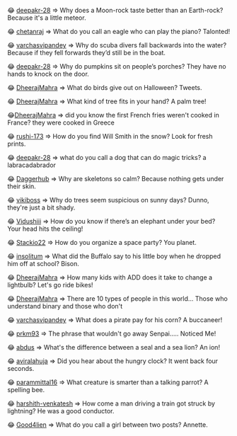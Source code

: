 😂 [deepakr-28](https://github.com/deepakr-28)  => Why does a Moon-rock taste better than an Earth-rock? Because it's a little meteor.

 😂 [chetanraj](https://github.com/chetanraj)  => What do you call an eagle who can play the piano? Talonted!

😂 [varchasvipandey](https://github.com/varchasvipandey)  => Why do scuba divers fall backwards into the water? Because if they fell forwards they’d still be in the boat.

😂 [deepakr-28](https://github.com/deepakr-28)  => Why do pumpkins sit on people’s porches? They have no hands to knock on the door.

😂 [DheerajMahra](https://github.com/DheerajMahra)  => What do birds give out on Halloween? Tweets.

😂 [DheerajMahra](https://github.com/DheerajMahra) => What kind of tree fits in your hand? A palm tree!

😂[DheerajMahra](https://github.com/DheerajMahra)  => did you know the first French fries weren't cooked in France? they were cooked in Greece 

😂 [rushi-173](https://github.com/rushi-173) => How do you find Will Smith in the snow? Look for fresh prints.

😂 [deepakr-28](https://github.com/deepakr-28) => what do you call a dog that can do magic tricks? a labracadabrador

😂 [Daggerhub](https://github.com/Daggerhub) => Why are skeletons so calm? Because nothing gets under their skin.

😂 [vikiboss](https://github.com/vikiboss) => Why do trees seem suspicious on sunny days? Dunno, they're just a bit shady.

😂 [Vidushiii](https://github.com/Vidushiii) => How do you know if there’s an elephant under your bed? Your head hits the ceiling!

😂 [Stackio22](https://github.com/Stackio22) => How do you organize a space party? You planet.

😂 [insolitum](https://github.com/insolitum) => What did the Buffalo say to his little boy when he dropped him off at school? Bison.

😂 [DheerajMahra](https://github.com/DheerajMahra) => How many kids with ADD does it take to change a lightbulb? Let's go ride bikes!

😂 [DheerajMahra](https://github.com/DheerajMahra) => There are 10 types of people in this world... Those who understand binary and those who don't

😂 [varchasvipandey](https://github.com/varchasvipandey) => What does a pirate pay for his corn? A buccaneer!

😂 [prkm93](https://github.com/prkm93) => The phrase that wouldn't go away Senpai..... Noticed Me!

😂 [abdus](https://github.com/abdus) => What's the difference between a seal and a sea lion? An ion!

😂 [aviralahuja](https://github.com/aviralahuja) => Did you hear about the hungry clock? It went back four seconds.

😂 [parammittal16](https://github.com/parammittal16) => What creature is smarter than a talking parrot? A spelling bee.

😂 [harshith-venkatesh](https://github.com/harshith-venkatesh ) => How come a man driving a train got struck by lightning? He was a good conductor.

😂 [Good4lien](https://github.com/Good4lien) => What do you call a girl between two posts? Annette.
